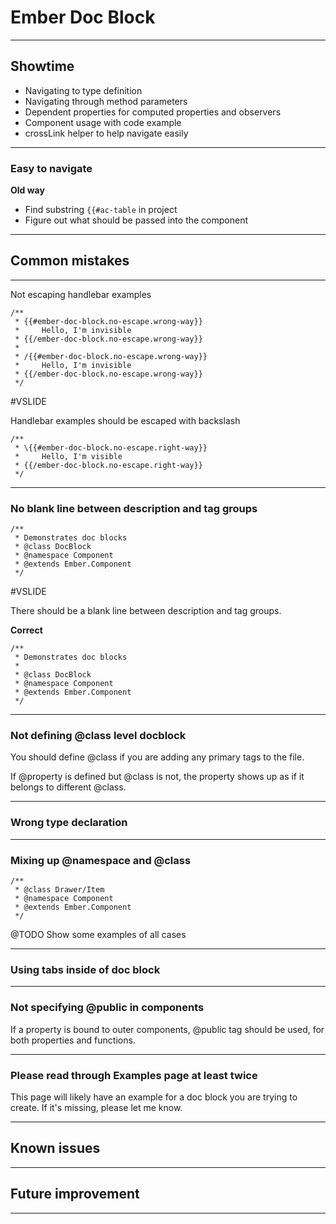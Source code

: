# Ember Doc Block

---

## Showtime

* Navigating to type definition
* Navigating through method parameters
* Dependent properties for computed properties and observers
* Component usage with code example
* crossLink helper to help navigate easily

---

### Easy to navigate

**Old way**

- Find substring `{{#ac-table` in project
- Figure out what should be passed into the component

---

## Common mistakes

---

Not escaping handlebar examples

```
/**
 * {{#ember-doc-block.no-escape.wrong-way}}
 *     Hello, I'm invisible
 * {{/ember-doc-block.no-escape.wrong-way}}
 *
 * /{{#ember-doc-block.no-escape.wrong-way}}
 *     Hello, I'm invisible
 * {{/ember-doc-block.no-escape.wrong-way}}
 */
```

#VSLIDE

Handlebar examples should be escaped with backslash

```
/**
 * \{{#ember-doc-block.no-escape.right-way}}
 *     Hello, I'm visible
 * {{/ember-doc-block.no-escape.right-way}}
 */
```

---

### No blank line between description and tag groups

```
/**
 * Demonstrates doc blocks
 * @class DocBlock
 * @namespace Component
 * @extends Ember.Component
 */
```

#VSLIDE

There should be a blank line between description and tag groups.

**Correct**
```
/**
 * Demonstrates doc blocks
 *
 * @class DocBlock
 * @namespace Component
 * @extends Ember.Component
 */
```

---

### Not defining @class level docblock

You should define @class if you are adding any primary tags to the file.

If @property is defined but @class is not, the property shows up as if it belongs
to different @class.

---

### Wrong type declaration

---

### Mixing up @namespace and @class

```
/**
 * @class Drawer/Item
 * @namespace Component
 * @extends Ember.Component
 */
```

@TODO Show some examples of all cases

---

### Using tabs inside of doc block

---

### Not specifying @public in components

If a property is bound to outer components, @public tag should be used, for both
properties and functions.

---

### Please read through Examples page at least twice

This page will likely have an example for a doc block you are trying to create.
If it's missing, please let me know.

---

## Known issues

---

## Future improvement

---
